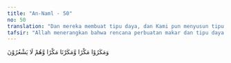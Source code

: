 ```yaml
---
title: "An-Naml - 50"
no: 50
translation: "Dan mereka membuat tipu daya, dan Kami pun menyusun tipu daya, sedang mereka tidak menyadari."
tafsir: "Allah menerangkan bahwa rencana perbuatan makar dan tipu daya yang dibuat oleh kaum Samud adalah untuk membunuh Nabi Saleh dan orang-orang yang beriman besertanya. Akan tetapi, mereka lupa bahwa Allah mempunyai rencana dan kehendak yang tidak dapat mereka halangi sedikit pun, sesuai dengan sunah-Nya, yaitu Dia akan menimpakan azab dan siksa kepada orang-orang yang mengingkari seruan para rasul yang diutus-Nya. Di dunia mereka akan ditimpa malapetaka yang datang tanpa mereka sadari, sedang di akhirat nanti mereka akan menemui azab yang pedih."
---
```


وَمَكَرُوْا مَكْرًا وَّمَكَرْنَا مَكْرًا وَّهُمْ لَا يَشْعُرُوْنَ  
